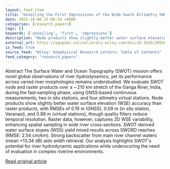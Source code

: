 ```yaml
---
layout: feed_item
title: "Unveiling the First Impressions of the Wide‐Swath Altimetry SWOT Mission Over the Ganga River, India"
date: 2025-10-06 15:08:54 +0000
categories: [research_papers]
tags: []
keywords: ['unveiling', 'first', 'impressions']
description: "Node products show slightly better water surface elevation (WSE) accuracy than raster products, with RMSEs of 0"
external_url: https://agupubs.onlinelibrary.wiley.com/doi/10.1029/2025GL115402?af=R
is_feed: true
source_feed: "Wiley: Geophysical Research Letters: Table of Contents"
feed_category: "research_papers"
---
```


Abstract The Surface Water and Ocean Topography (SWOT) mission offers novel global observations of river hydrodynamics, yet its performance across varied river morphologies remains understudied. We evaluate SWOT node and raster products over a ∼210 km stretch of the Ganga River, India, during the fast‐sampling phase, using GNSS‐based continuous measurements, two in situ stations, and four altimetry virtual stations. Node products show slightly better water surface elevation (WSE) accuracy than raster products, with RMSEs of 0.19 m (GNSS), 0.09 m (in situ station, Varanasi), and 0.88 m (virtual stations), though quality filters reduce temporal resolution. Raster data, however, captures 2D WSE variability, enhancing spatial sampling in wide river cross‐sections. SWOT‐derived water surface slopes (WSS) yield mixed results across SWORD reaches (RMSE: 2.54 cm/km). Strong backscatter from main river channel waters (mean +13.34 dB) aids width retrieval. Our analysis highlights SWOT's potential for river hydrodynamic applications while underscoring the need of evaluation in complex riverine environments.

[Read original article](https://agupubs.onlinelibrary.wiley.com/doi/10.1029/2025GL115402?af=R)
